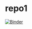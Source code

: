 # repo1
[![Binder](https://mybinder.org/badge_logo.svg)](https://mybinder.org/v2/gh/julesg-org/repo1/master?filepath=.%2FTutorial_9_passive_margins.ipynb)

